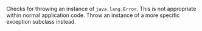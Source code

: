 
Checks for throwing an instance of `java.lang.Error`. This is not appropriate within
normal application code. Throw an instance of a more specific exception subclass instead.


